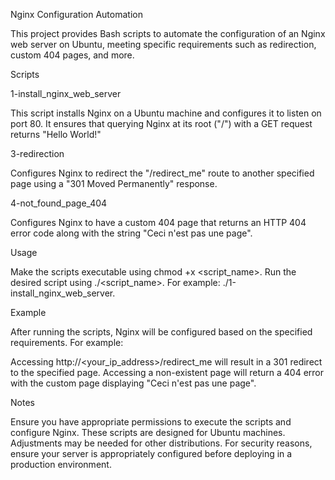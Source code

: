 Nginx Configuration Automation


This project provides Bash scripts to automate the configuration of an Nginx web server on Ubuntu, meeting specific requirements such as redirection, custom 404 pages, and more.

Scripts


1-install_nginx_web_server

This script installs Nginx on a Ubuntu machine and configures it to listen on port 80. It ensures that querying Nginx at its root ("/") with a GET request returns "Hello World!"

3-redirection

Configures Nginx to redirect the "/redirect_me" route to another specified page using a "301 Moved Permanently" response.

4-not_found_page_404

Configures Nginx to have a custom 404 page that returns an HTTP 404 error code along with the string "Ceci n'est pas une page".

Usage

Make the scripts executable using chmod +x <script_name>.
Run the desired script using ./<script_name>. For example: ./1-install_nginx_web_server.

Example

After running the scripts, Nginx will be configured based on the specified requirements. For example:

Accessing http://<your_ip_address>/redirect_me will result in a 301 redirect to the specified page.
Accessing a non-existent page will return a 404 error with the custom page displaying "Ceci n'est pas une page".

Notes

Ensure you have appropriate permissions to execute the scripts and configure Nginx.
These scripts are designed for Ubuntu machines. Adjustments may be needed for other distributions.
For security reasons, ensure your server is appropriately configured before deploying in a production environment.